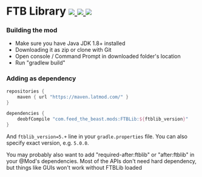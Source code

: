 # FTB Library [![](http://cf.way2muchnoise.eu/ftblib.svg) ![](https://cf.way2muchnoise.eu/packs/ftblib.svg) ![](http://cf.way2muchnoise.eu/versions/ftblib.svg)](https://www.curseforge.com/minecraft/mc-mods/ftblib)

### Building the mod

- Make sure you have Java JDK 1.8+ installed
- Downloading it as zip or clone with Git
- Open console / Command Prompt in downloaded folder's location
- Run "gradlew build"

### Adding as dependency

```groovy
repositories {
	maven { url "https://maven.latmod.com/" }
}

dependencies {
	deobfCompile "com.feed_the_beast.mods:FTBLib:${ftblib_version}"
}
```

And `ftblib_version=5.+` line in your `gradle.properties` file. You can also specify exact version, e.g. `5.0.0`.

You may probably also want to add "required-after:ftblib" or "after:ftblib" in your @Mod's dependencies.
Most of the APIs don't need hard dependency, but things like GUIs won't work without FTBLib loaded
